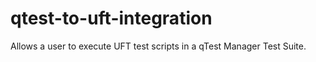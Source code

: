 # qtest-to-uft-integration
Allows a user to execute UFT test scripts in a qTest Manager Test Suite.
